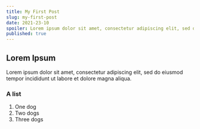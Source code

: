 ```yaml
---
title: My First Post
slug: my-first-post
date: 2021-23-10
spoiler: Lorem ipsum dolor sit amet, consectetur adipiscing elit, sed do eiusmod tempor incididunt ut labore et dolore magna aliqua.
published: true
---
```


## Lorem Ipsum

Lorem ipsum dolor sit amet, consectetur adipiscing elit, sed do eiusmod tempor incididunt ut labore et dolore magna aliqua.

### A list

1. One dog
2. Two dogs
3. Three dogs
